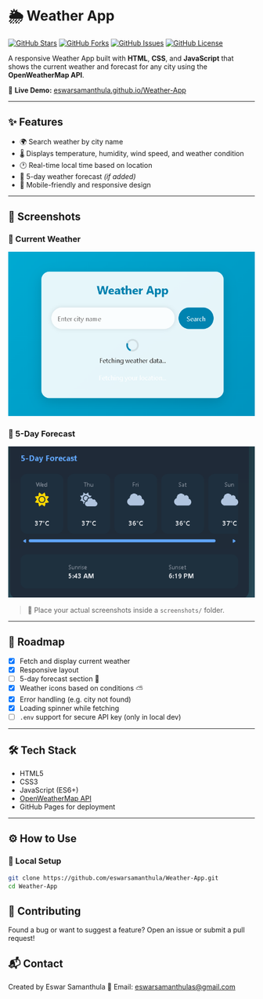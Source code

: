 # 🌦️ Weather App

[![GitHub Stars](https://img.shields.io/github/stars/eswarsamanthula/Weather-App?style=social)](https://github.com/eswarsamanthula/Weather-App/stargazers)
[![GitHub Forks](https://img.shields.io/github/forks/eswarsamanthula/Weather-App?style=social)](https://github.com/eswarsamanthula/Weather-App/network/members)
[![GitHub Issues](https://img.shields.io/github/issues/eswarsamanthula/Weather-App)](https://github.com/eswarsamanthula/Weather-App/issues)
[![GitHub License](https://img.shields.io/github/license/eswarsamanthula/Weather-App)](https://github.com/eswarsamanthula/Weather-App/blob/main/LICENSE)

A responsive Weather App built with **HTML**, **CSS**, and **JavaScript** that shows the current weather and forecast for any city using the **OpenWeatherMap API**.

🔗 **Live Demo:** [eswarsamanthula.github.io/Weather-App](https://eswarsamanthula.github.io/Weather-App)

---

## ✨ Features

- 🌍 Search weather by city name
- 🌡️ Displays temperature, humidity, wind speed, and weather condition
- 🕐 Real-time local time based on location
- 📅 5-day weather forecast *(if added)*
- 📱 Mobile-friendly and responsive design

---

## 📸 Screenshots

### 📌 Current Weather

<img src="screenshots/current-weather.png" alt="Current Weather View" width="600"/>

### 📅 5-Day Forecast

<img src="screenshots/forecast.png" alt="5-Day Forecast View" width="600"/>

> 📁 Place your actual screenshots inside a `screenshots/` folder.

---

## 📅 Roadmap

- [x] Fetch and display current weather
- [x] Responsive layout
- [ ] 5-day forecast section 📆
- [x] Weather icons based on conditions ⛅
- [x] Error handling (e.g. city not found)
- [x] Loading spinner while fetching
- [ ] `.env` support for secure API key (only in local dev)

---

## 🛠️ Tech Stack

- HTML5
- CSS3
- JavaScript (ES6+)
- [OpenWeatherMap API](https://openweathermap.org/api)
- GitHub Pages for deployment

---

## ⚙️ How to Use

### 🧪 Local Setup

```bash
git clone https://github.com/eswarsamanthula/Weather-App.git
cd Weather-App
```
## 🙌 Contributing
Found a bug or want to suggest a feature? Open an issue or submit a pull request!

## 📬 Contact
Created by Eswar Samanthula
📧 Email: eswarsamanthulas@gmail.com

